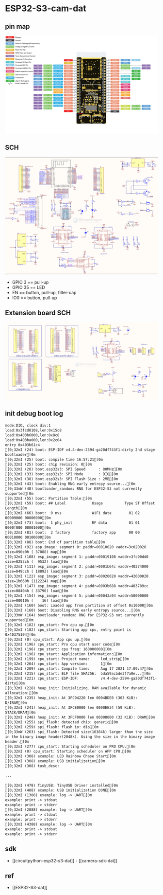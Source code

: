 
# ESP32-S3-cam-dat


## pin map 

![](2025-07-30-16-50-00.png)

## SCH 

![](2025-07-30-16-50-54.png)

- GPIO 3 == pull-up 
- GPIO 35 == LED 
- EN == button, pull-up, filter-cap 
- IO0 == button, pull-up

## Extension board SCH 

![](2025-07-30-16-52-51.png)

## init debug boot log 

    mode:DIO, clock div:1
    load:0x3fcd0108,len:0x15c8
    load:0x403b6000,len:0x8c8
    load:0x403ba000,len:0x2c04
    entry 0x403b61c4
    [0;32mI (24) boot: ESP-IDF v4.4-dev-2594-ga20df743f1-dirty 2nd stage bootloader[0m
    [0;32mI (25) boot: compile time 16:57:21[0m
    [0;32mI (25) boot: chip revision: 0[0m
    [0;32mI (28) boot.esp32s3: SPI Speed      : 80MHz[0m
    [0;32mI (33) boot.esp32s3: SPI Mode       : DIO[0m
    [0;32mI (38) boot.esp32s3: SPI Flash Size : 2MB[0m
    [0;32mI (43) boot: Enabling RNG early entropy source...[0m
    [0;33mW (48) bootloader_random: RNG for ESP32-S3 not currently supported[0m
    [0;32mI (55) boot: Partition Table:[0m
    [0;32mI (59) boot: ## Label            Usage          Type ST Offset   Length[0m
    [0;32mI (66) boot:  0 nvs              WiFi data        01 02 00009000 00006000[0m
    [0;32mI (73) boot:  1 phy_init         RF data          01 01 0000f000 00001000[0m
    [0;32mI (81) boot:  2 factory          factory app      00 00 00010000 00100000[0m
    [0;32mI (88) boot: End of partition table[0m
    [0;32mI (92) esp_image: segment 0: paddr=00010020 vaddr=3c020020 size=090e0h ( 37088) map[0m
    [0;32mI (108) esp_image: segment 1: paddr=00019108 vaddr=3fc90dd0 size=0253ch (  9532) load[0m
    [0;32mI (111) esp_image: segment 2: paddr=0001b64c vaddr=40374000 size=049cch ( 18892) load[0m
    [0;32mI (122) esp_image: segment 3: paddr=00020020 vaddr=42000020 size=1b660h (112224) map[0m
    [0;32mI (147) esp_image: segment 4: paddr=0003b688 vaddr=403789cc size=08404h ( 33796) load[0m
    [0;32mI (154) esp_image: segment 5: paddr=00043a94 vaddr=50000000 size=00010h (    16) load[0m
    [0;32mI (160) boot: Loaded app from partition at offset 0x10000[0m
    [0;32mI (160) boot: Disabling RNG early entropy source...[0m
    [0;33mW (164) bootloader_random: RNG for ESP32-S3 not currently supported[0m
    [0;32mI (182) cpu_start: Pro cpu up.[0m
    [0;32mI (182) cpu_start: Starting app cpu, entry point is 0x40375104[0m
    [0;32mI (0) cpu_start: App cpu up.[0m
    [0;32mI (196) cpu_start: Pro cpu start user code[0m
    [0;32mI (196) cpu_start: cpu freq: 160000000[0m
    [0;32mI (196) cpu_start: Application information:[0m
    [0;32mI (199) cpu_start: Project name:     led_strip[0m
    [0;32mI (204) cpu_start: App version:      1[0m
    [0;32mI (209) cpu_start: Compile time:     Aug 17 2021 17:09:47[0m
    [0;32mI (215) cpu_start: ELF file SHA256:  bda59acbde3f7a0e...[0m
    [0;32mI (221) cpu_start: ESP-IDF:          v4.4-dev-2594-ga20df743f1-dirty[0m
    [0;32mI (228) heap_init: Initializing. RAM available for dynamic allocation:[0m
    [0;32mI (235) heap_init: At 3FC94220 len 0004BDE0 (303 KiB): D/IRAM[0m
    [0;32mI (241) heap_init: At 3FCE0000 len 0000EE34 (59 KiB): STACK/DRAM[0m
    [0;32mI (248) heap_init: At 3FCF0000 len 00008000 (32 KiB): DRAM[0m
    [0;32mI (255) spi_flash: detected chip: generic[0m
    [0;32mI (259) spi_flash: flash io: dio[0m
    [0;33mW (263) spi_flash: Detected size(16384k) larger than the size in the binary image header(2048k). Using the size in the binary image header.[0m
    [0;32mI (277) cpu_start: Starting scheduler on PRO CPU.[0m
    [0;32mI (0) cpu_start: Starting scheduler on APP CPU.[0m
    [0;32mI (308) example: LED Rainbow Chase Start[0m
    [0;32mI (308) example: USB initialization[0m
    [0;32mI (308) tusb_desc: 

    ...

    [0;32mI (478) TinyUSB: TinyUSB Driver installed[0m
    [0;32mI (488) example: USB initialization DONE[0m
    [0;32mI (1388) example: log -> UART[0m
    example: print -> stdout
    example: print -> stderr
    [0;32mI (2888) example: log -> UART[0m
    example: print -> stdout
    example: print -> stderr
    [0;32mI (4388) example: log -> UART[0m
    example: print -> stdout
    example: print -> stderr

## sdk 

- [[circuitpython-esp32-s3-dat]] - [[camera-sdk-dat]]


## ref 


- [[ESP32-S3-dat]]